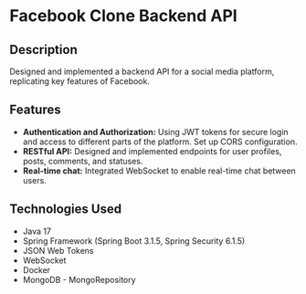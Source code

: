 # Facebook Clone Backend API

## Description
Designed and implemented a backend API for a social media platform, replicating key features of Facebook.

## Features
- **Authentication and Authorization:** Using JWT tokens for secure login and access to different parts of the platform. Set up CORS configuration.
- **RESTful API:** Designed and implemented endpoints for user profiles, posts, comments, and statuses.
- **Real-time chat:** Integrated WebSocket to enable real-time chat between users.

## Technologies Used
- Java 17
- Spring Framework (Spring Boot 3.1.5, Spring Security 6.1.5)
- JSON Web Tokens
- WebSocket
- Docker
- MongoDB - MongoRepository
